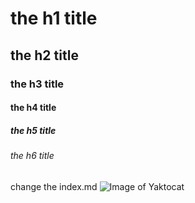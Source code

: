 # the h1 title
## the h2 title
### the h3 title
#### the h4 title
##### the h5 title
###### the h6 title
change the index.md
![Image of Yaktocat](https://octodex.github.com/images/yaktocat.png)
